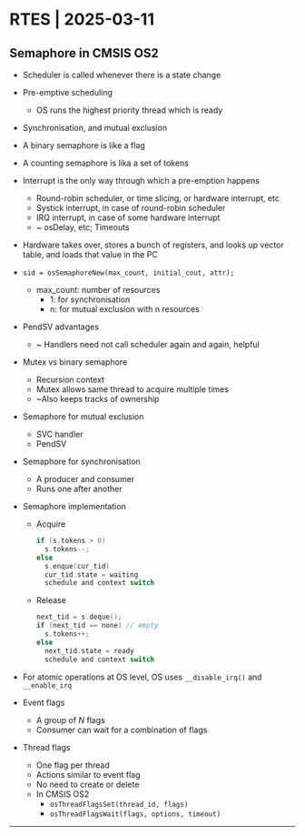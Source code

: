 # RTES | 2025-03-11

## Semaphore in CMSIS OS2

- Scheduler is called whenever there is a state change
- Pre-emptive scheduling
  - OS runs the highest priority thread which is ready
- Synchronisation, and mutual exclusion
- A binary semaphore is like a flag
- A counting semaphore is lika a set of tokens
- Interrupt is the only way through which a pre-emption happens
  - Round-robin scheduler, or time slicing, or hardware interrupt, etc
  - Systick interrupt, in case of round-robin scheduler
  - IRQ interrupt, in case of some hardware interrupt
  - ~ osDelay, etc; Timeouts
- Hardware takes over, stores a bunch of registers, and looks up vector table, and loads that value in the PC
- `sid = osSemaphoreNew(max_count, initial_cout, attr);`
  - max_count: number of resources
    - 1: for synchronisation
    - n: for mutual exclusion with n resources

- PendSV advantages
  - ~ Handlers need not call scheduler again and again, helpful
- Mutex vs binary semaphore
  - Recursion context
  - Mutex allows same thread to acquire multiple times
  - ~Also keeps tracks of ownership

- Semaphore for mutual exclusion

  - SVC handler
  - PendSV

- Semaphore for synchronisation

  - A producer and consumer
  - Runs one after another

- Semaphore implementation

  - Acquire

    ```c
    if (s.tokens > 0)
      s.tokens--;
    else
      s.enque(cur_tid)
      cur_tid.state = waiting
      schedule and context switch
    ```

  - Release

    ```c
    next_tid = s.deque();
    if (next_tid == none) // empty
      s.tokens++;
    else
      next_tid.state = ready
      schedule and context switch
    ```

- For atomic operations at OS level, OS uses `__disable_irq()` and `__enable_irq`

- Event flags

  - A group of $N$ flags
  - Consumer can wait for a combination of flags

- Thread flags
  - One flag per thread
  - Actions similar to event flag
  - No need to create or delete
  - In CMSIS OS2
    - `osThreadFlagsSet(thread_id, flags)`
    - `osThreadFlagsWait(flags, options, timeout)`

---

